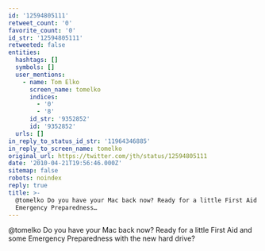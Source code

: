 ```yaml
---
id: '12594805111'
retweet_count: '0'
favorite_count: '0'
id_str: '12594805111'
retweeted: false
entities:
  hashtags: []
  symbols: []
  user_mentions:
    - name: Tom Elko
      screen_name: tomelko
      indices:
        - '0'
        - '8'
      id_str: '9352852'
      id: '9352852'
  urls: []
in_reply_to_status_id_str: '11964346885'
in_reply_to_screen_name: tomelko
original_url: https://twitter.com/jth/status/12594805111
date: '2010-04-21T19:56:46.000Z'
sitemap: false
robots: noindex
reply: true
title: >-
  @tomelko Do you have your Mac back now? Ready for a little First Aid and some
  Emergency Preparedness…
---
```


@tomelko Do you have your Mac back now? Ready for a little First Aid and some Emergency Preparedness with the new hard drive?